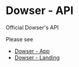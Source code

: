 # Dowser - API

Official Dowser's API

Please see

- [Dowser - App](https://github.com/ecolehetic/dowser-app)
- [Dowser - Landing](https://github.com/ecolehetic/dowser-landing)
